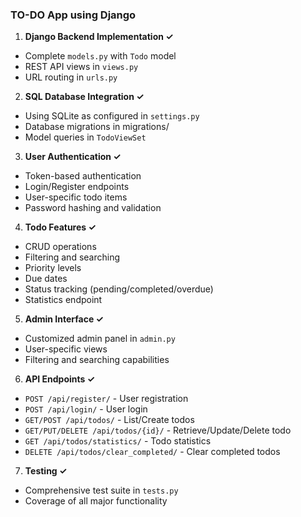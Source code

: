 ### TO-DO App using Django
1. **Django Backend Implementation ✓**
- Complete `models.py` with `Todo` model
- REST API views in `views.py`
- URL routing in `urls.py`
2. **SQL Database Integration ✓**
- Using SQLite as configured in `settings.py`
- Database migrations in migrations/
- Model queries in `TodoViewSet`
3. **User Authentication ✓**
- Token-based authentication
- Login/Register endpoints
- User-specific todo items
- Password hashing and validation
4. **Todo Features ✓**
- CRUD operations
- Filtering and searching
- Priority levels
- Due dates
- Status tracking (pending/completed/overdue)
- Statistics endpoint
5. **Admin Interface ✓**
- Customized admin panel in `admin.py`
- User-specific views
- Filtering and searching capabilities
6. **API Endpoints ✓**
- `POST /api/register/` - User registration
- `POST /api/login/` - User login
- `GET/POST /api/todos/` - List/Create todos
- `GET/PUT/DELETE /api/todos/{id}/` - Retrieve/Update/Delete todo
- `GET /api/todos/statistics/` - Todo statistics
- `DELETE /api/todos/clear_completed/` - Clear completed todos
7. **Testing ✓**
- Comprehensive test suite in `tests.py`
- Coverage of all major functionality